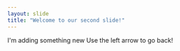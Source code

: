 ```yaml
---
layout: slide
title: "Welcome to our second slide!"
---
```

I'm adding something new
Use the left arrow to go back!
